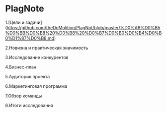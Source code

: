 #  PlagNote

1.[Цели и задачи] (https://github.com/theDeMolition/PlagNot/blob/master/%D0%A6%D0%B5%D0%BB%D0%B8%20%D0%B8%20%D0%B7%D0%B0%D0%B4%D0%B0%D1%87%D0%B8.md)

2.Новизна и практическая значимость

3.Исследование конкурентов

4.Бизнес-план

5.Аудитория проекта

6.Маркетинговая программа

7.Обзор команды

8.Итоги исследования

